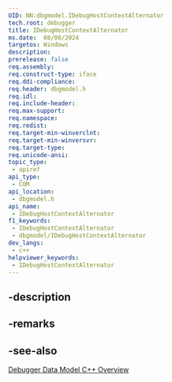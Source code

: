 ```yaml
---
UID: NN:dbgmodel.IDebugHostContextAlternator
tech.root: debugger
title: IDebugHostContextAlternator
ms.date:  08/08/2024
targetos: Windows
description: 
prerelease: false
req.assembly: 
req.construct-type: iface
req.ddi-compliance: 
req.header: dbgmodel.h
req.idl: 
req.include-header: 
req.max-support: 
req.namespace: 
req.redist: 
req.target-min-winverclnt: 
req.target-min-winversvr: 
req.target-type: 
req.unicode-ansi: 
topic_type:
 - apiref
api_type:
 - COM
api_location:
 - dbgmodel.h
api_name:
 - IDebugHostContextAlternator
f1_keywords:
 - IDebugHostContextAlternator
 - dbgmodel/IDebugHostContextAlternator
dev_langs:
 - c++
helpviewer_keywords:
 - IDebugHostContextAlternator
---
```


## -description

## -remarks

## -see-also

[Debugger Data Model C++ Overview](/windows-hardware/drivers/debugger/data-model-cpp-overview)

